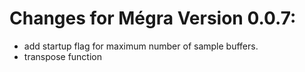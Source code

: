 # Changes for Mégra Version 0.0.7:
* add startup flag for maximum number of sample buffers.
* transpose function
